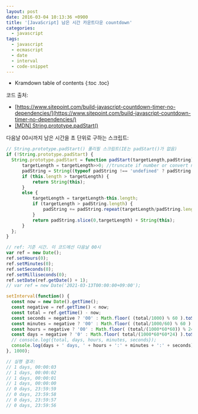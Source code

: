 ```yaml
---
layout: post
date: 2016-03-04 10:13:36 +0900
title: '[JavaScript] 남은 시간 카운트다운 countdown'
categories:
  - javascript
tags:
  - javascript
  - ecmascript
  - date
  - interval
  - code-snippet
---
```


* Kramdown table of contents
{:toc .toc}

코드 출처:

- [https://www.sitepoint.com/build-javascript-countdown-timer-no-dependencies/](https://www.sitepoint.com/build-javascript-countdown-timer-no-dependencies/)
- [\[MDN\] String.prototype.padStart()](https://developer.mozilla.org/en-US/docs/Web/JavaScript/Reference/Global_Objects/String/padStart)

다음날 00시까지 남은 시간을 초 단위로 구하는 스크립트:

```js
// String.prototype.padStart() 폴리필 스크립트(IE는 padStart()가 없음)
if (!String.prototype.padStart) {
  String.prototype.padStart = function padStart(targetLength,padString) {
      targetLength = targetLength>>0; //truncate if number or convert non-number to 0;
      padString = String((typeof padString !== 'undefined' ? padString : ' '));
      if (this.length > targetLength) {
          return String(this);
      }
      else {
          targetLength = targetLength-this.length;
          if (targetLength > padString.length) {
              padString += padString.repeat(targetLength/padString.length); //append to original to ensure we are longer than needed
          }
          return padString.slice(0,targetLength) + String(this);
      }
  };
}

// ref: 기준 시간. 이 코드에선 다음날 00시
var ref = new Date();
ref.setHours(0);
ref.setMinutes(0);
ref.setSeconds(0);
ref.setMilliseconds(0);
ref.setDate(ref.getDate() + 1);
// var ref = new Date('2021-03-13T00:00:00+09:00');

setInterval(function() {
  const now = new Date().getTime();
  const negative = ref.getTime() < now;
  const total = ref.getTime() - now;
  const seconds = negative ? '00' : Math.floor( (total/1000) % 60 ).toString().padStart(2, '0');
  const minutes = negative ? '00' : Math.floor( (total/1000/60) % 60 ).toString().padStart(2, '0');
  const hours = negative ? '00' : Math.floor( (total/(1000*60*60)) % 24 ).toString().padStart(2, '0');
  const days = negative ? '0' : Math.floor( total/(1000*60*60*24) ).toString();
  // console.log({total, days, hours, minutes, seconds});
  console.log(days + ' days, ' + hours + ':' + minutes + ':' + seconds);
}, 1000);

// 실행 결과:
// 1 days, 00:00:03
// 1 days, 00:00:02
// 1 days, 00:00:01
// 1 days, 00:00:00
// 0 days, 23:59:59
// 0 days, 23:59:58
// 0 days, 23:59:57
// 0 days, 23:59:56
```
